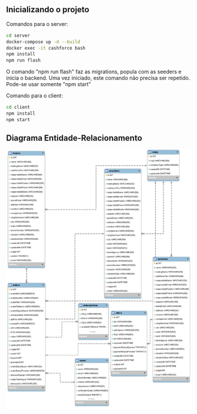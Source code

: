 ## Inicializando o projeto

 Comandos para o server:

```bash
cd server
docker-compose up -d --build
docker exec -it cashforce bash
npm install
npm run flash
```

O comando "npm run flash" faz as migrations, popula com as seeders e inicia o backend.
Uma vez iniciado, este comando não precisa ser repetido. Pode-se usar somente "npm start"

Comando para o client:
```bash
cd client
npm install
npm start
```

## Diagrama Entidade-Relacionamento

![Diagrama Entidade-Relacionamento](./img/er_diagram_cashforce.png)
